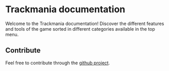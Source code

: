 # Trackmania documentation

Welcome to the Trackmania documentation! Discover the different features and tools of the game sorted in different categories available in the top menu. 

## Contribute

Feel free to contribute through the [github project].

[github project]: https://github.com/nadeo/trackmania-doc

